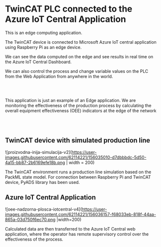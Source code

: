 # TwinCAT PLC connected to the Azure IoT Central Application

This is an edge computing application.

The TwinCAT device is connected to Microsoft Azure IoT central application using Raspberry Pi as an edge device.

We can see the data computed on the edge and see results in real time on the Azure IoT Central Dashboard.

We can also control the process and change variable values on the PLC from the Web Application from anywhere in the world.

<br/>
<br/>

This application is just an example of an Edge application. We are monitoring the effectiveness of the production process by calculating the overall equipment effectiveness (OEE) indicators at the edge of the network

<br/>
<br/>

## TwinCAT device with simulated production line
![proizvodna-inija-simulacija-v2](https://user-images.githubusercontent.com/62114221/156035010-d7dbbbdc-5d50-4a15-bb87-2b6169efe18b.png | width = 200)

The TwinCAT environment runs a production line simulation based on the  PackML state model. For connection between Raspberry Pi and TwinCAT device, PyADS library has been used.

## Azure IoT Central Application
![oee-nadzorna-plosca-iotcentral-v4](https://user-images.githubusercontent.com/62114221/156036157-f68033eb-818f-44aa-865a-03d750f6ec70.png |width=200)

Calculated data are then transferred to the Azure IoT Central web application, where the operator has remote supervisory control over the effectiveness of the process.



